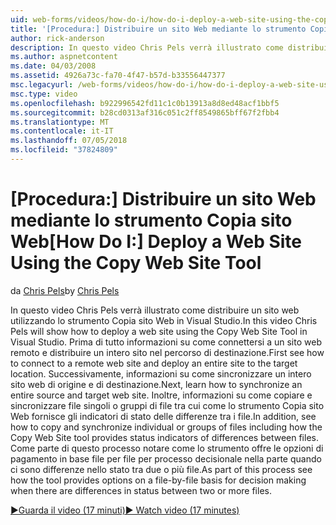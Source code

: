 ```yaml
---
uid: web-forms/videos/how-do-i/how-do-i-deploy-a-web-site-using-the-copy-web-site-tool
title: '[Procedura:] Distribuire un sito Web mediante lo strumento Copia sito Web | Microsoft Docs'
author: rick-anderson
description: In questo video Chris Pels verrà illustrato come distribuire un sito web utilizzando lo strumento Copia sito Web in Visual Studio. Prima di tutto informazioni su come connettersi a un sito web remoto e...
ms.author: aspnetcontent
ms.date: 04/03/2008
ms.assetid: 4926a73c-fa70-4f47-b57d-b33556447377
msc.legacyurl: /web-forms/videos/how-do-i/how-do-i-deploy-a-web-site-using-the-copy-web-site-tool
msc.type: video
ms.openlocfilehash: b922996542fd11c1c0b13913a8d8ed48acf1bbf5
ms.sourcegitcommit: b28cd0313af316c051c2ff8549865bff67f2fbb4
ms.translationtype: MT
ms.contentlocale: it-IT
ms.lasthandoff: 07/05/2018
ms.locfileid: "37824809"
---
```

<a name="how-do-i-deploy-a-web-site-using-the-copy-web-site-tool"></a><span data-ttu-id="77da4-104">[Procedura:] Distribuire un sito Web mediante lo strumento Copia sito Web</span><span class="sxs-lookup"><span data-stu-id="77da4-104">[How Do I:] Deploy a Web Site Using the Copy Web Site Tool</span></span>
====================
<span data-ttu-id="77da4-105">da [Chris Pels](https://twitter.com/chrispels)</span><span class="sxs-lookup"><span data-stu-id="77da4-105">by [Chris Pels](https://twitter.com/chrispels)</span></span>

<span data-ttu-id="77da4-106">In questo video Chris Pels verrà illustrato come distribuire un sito web utilizzando lo strumento Copia sito Web in Visual Studio.</span><span class="sxs-lookup"><span data-stu-id="77da4-106">In this video Chris Pels will show how to deploy a web site using the Copy Web Site Tool in Visual Studio.</span></span> <span data-ttu-id="77da4-107">Prima di tutto informazioni su come connettersi a un sito web remoto e distribuire un intero sito nel percorso di destinazione.</span><span class="sxs-lookup"><span data-stu-id="77da4-107">First see how to connect to a remote web site and deploy an entire site to the target location.</span></span> <span data-ttu-id="77da4-108">Successivamente, informazioni su come sincronizzare un intero sito web di origine e di destinazione.</span><span class="sxs-lookup"><span data-stu-id="77da4-108">Next, learn how to synchronize an entire source and target web site.</span></span> <span data-ttu-id="77da4-109">Inoltre, informazioni su come copiare e sincronizzare file singoli o gruppi di file tra cui come lo strumento Copia sito Web fornisce gli indicatori di stato delle differenze tra i file.</span><span class="sxs-lookup"><span data-stu-id="77da4-109">In addition, see how to copy and synchronize individual or groups of files including how the Copy Web Site tool provides status indicators of differences between files.</span></span> <span data-ttu-id="77da4-110">Come parte di questo processo notare come lo strumento offre le opzioni di pagamento in base file per file per processo decisionale nella parte quando ci sono differenze nello stato tra due o più file.</span><span class="sxs-lookup"><span data-stu-id="77da4-110">As part of this process see how the tool provides options on a file-by-file basis for decision making when there are differences in status between two or more files.</span></span>

[<span data-ttu-id="77da4-111">&#9654;Guarda il video (17 minuti)</span><span class="sxs-lookup"><span data-stu-id="77da4-111">&#9654; Watch video (17 minutes)</span></span>](https://channel9.msdn.com/Blogs/ASP-NET-Site-Videos/how-do-i-deploy-a-web-site-using-the-copy-web-site-tool)
